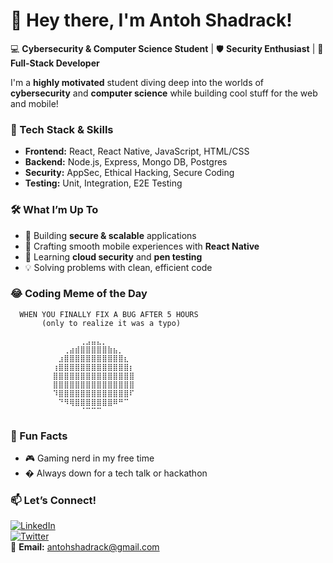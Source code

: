 # 👋 Hey there, I'm Antoh Shadrack!  

💻 **Cybersecurity & Computer Science Student** | 🛡️ **Security Enthusiast** | 🚀 **Full-Stack Developer**  

I'm a **highly motivated** student diving deep into the worlds of **cybersecurity** and **computer science** while building cool stuff for the web and mobile!  

### 🔧 Tech Stack & Skills  
- **Frontend:** React, React Native, JavaScript, HTML/CSS  
- **Backend:** Node.js, Express, Mongo DB, Postgres  
- **Security:** AppSec, Ethical Hacking, Secure Coding  
- **Testing:** Unit, Integration, E2E Testing  


### 🛠️ What I’m Up To  
- 🔐 Building **secure & scalable** applications  
- 📱 Crafting smooth mobile experiences with **React Native**  
- 🎯 Learning **cloud security** and **pen testing**  
- 💡 Solving problems with clean, efficient code  

### 😂 Coding Meme of the Day 
      WHEN YOU FINALLY FIX A BUG AFTER 5 HOURS  
           (only to realize it was a typo)  

           ⠀⠀⠀⠀⠀⠀⠀⢀⣠⣤⣄⡀⠀⠀⠀⠀⠀⠀  
           ⠀⠀⠀⠀⢀⣴⣾⣿⣿⣿⣿⣿⣷⣦⡀⠀⠀⠀  
           ⠀⠀⠀⣰⣿⣿⣿⣿⣿⣿⣿⣿⣿⣿⣿⣆⠀⠀  
           ⠀⠀⢰⣿⣿⣿⣿⣿⣿⣿⣿⣿⣿⣿⣿⣿⡆⠀  
           ⠀⠀⣿⣿⣿⣿⣿⣿⣿⣿⣿⣿⣿⣿⣿⣿⣿⠀  
           ⠀⠀⣿⣿⣿⣿⣿⣿⣿⣿⣿⣿⣿⣿⣿⣿⣿⠀  
           ⠀⠀⠹⣿⣿⣿⣿⣿⣿⣿⣿⣿⣿⣿⣿⣿⠏⠀  
           ⠀⠀⠀⠙⠻⢿⣿⣿⣿⣿⣿⣿⣿⠿⠛⠉⠀⠀  
           ⠀⠀⠀⠀⠀⠀⠀⠈⠉⠉⠉⠀⠀⠀⠀⠀⠀⠀  


### 🌟 Fun Facts   
- 🎮 Gaming nerd in my free time 
- � Always down for a tech talk or hackathon  

### 📫 Let’s Connect!  
[![LinkedIn](https://img.shields.io/badge/LinkedIn-Connect-blue?style=flat&logo=linkedin)](https://www.linkedin.com/in/antoh-shadrack-926677309/?lipi=urn%3Ali%3Apage%3Ad_flagship3_feed%3BrIjrNpDsR3q0MDDPP8R8ig%3D%3D)  
[![Twitter](https://img.shields.io/badge/Twitter-Follow-1DA1F2?style=flat&logo=twitter)](https://x.com/paakwesipowder)  
📧 **Email:** antohshadrack@gmail.com 

